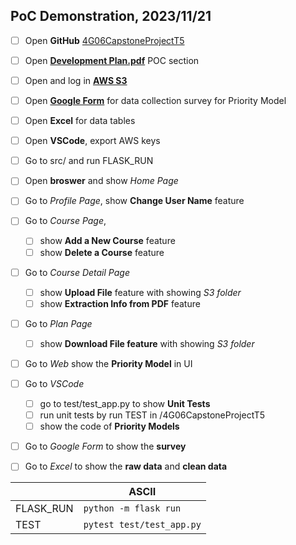 
## PoC Demonstration, 2023/11/21

- [ ] Open **GitHub** [4G06CapstoneProjectT5](https://github.com/wangq131/4G06CapstoneProjectT5)
- [ ] Open [**Development Plan.pdf**](https://github.com/wangq131/4G06CapstoneProjectT5/blob/8b8720a02977ee2e667ee005d51ba1400bcda0fe/docs/DevelopmentPlan/DevelopmentPlan.pdf) POC section
- [ ] Open and log in [**AWS S3**](https://signin.aws.amazon.com/signin?redirect_uri=https%3A%2F%2Fconsole.aws.amazon.com%2Fconsole%2Fhome%3FhashArgs%3D%2523%26isauthcode%3Dtrue%26state%3DhashArgsFromTB_us-east-2_7c4ca4baf5f534ed&client_id=arn%3Aaws%3Asignin%3A%3A%3Aconsole%2Fcanvas&forceMobileApp=0&code_challenge=reetFdbbrfD4lGtKQNOEgSNeD8T26udR8vs7dsaKzrc&code_challenge_method=SHA-256)
- [ ] Open [**Google Form**](https://docs.google.com/forms/d/e/1FAIpQLSfhOtVjatRRG_lQ9CZGe9XF_SdITx0NZ-0U0Q0bzj6Fau-GZg/viewform?usp=sf_link) for data collection survey for Priority Model
- [ ] Open **Excel** for data tables
- [ ] Open **VSCode**, export AWS keys
- [ ] Go to src/ and run FLASK_RUN
- [ ] Open **broswer** and show *Home Page*
- [ ] Go to *Profile Page*, show **Change User Name** feature
- [ ] Go to *Course Page*, 
	- [ ] show **Add a New Course** feature
	- [ ] show **Delete a Course** feature
- [ ] Go to *Course Detail Page*
	- [ ] show **Upload File** feature with showing *S3 folder*
	- [ ] show **Extraction Info from PDF** feature
- [ ] Go to *Plan Page*
	- [ ] show **Download File feature** with showing *S3 folder*
- [ ] Go to *Web* show the **Priority Model** in UI
- [ ] Go to *VSCode*
	- [ ] go to test/test_app.py to show **Unit Tests**
	- [ ] run unit tests by run TEST in /4G06CapstoneProjectT5
	- [ ] show the code of **Priority Models**
- [ ] Go to *Google Form* to show the **survey**
- [ ] Go to *Excel* to show the **raw data** and **clean data**


|                |ASCII                          |
|----------------|-------------------------------|
|FLASK_RUN|`python -m flask run`|
|TEST|`pytest test/test_app.py`|
